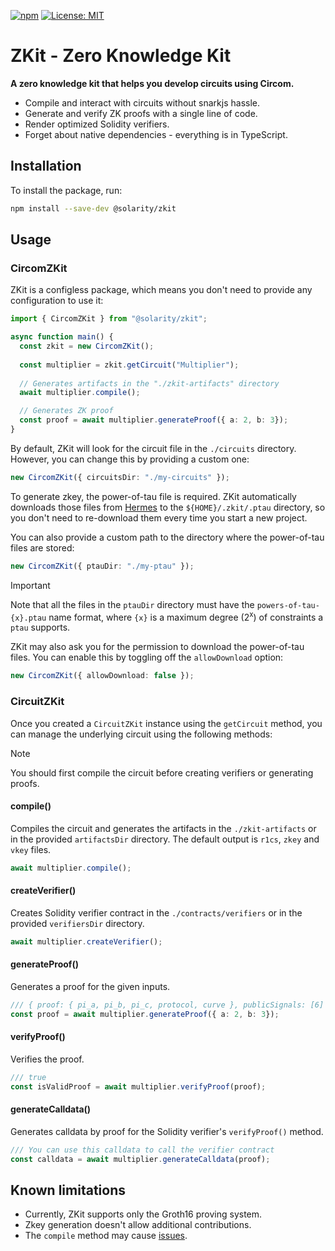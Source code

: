 [![npm](https://img.shields.io/npm/v/@solarity/zkit.svg)](https://www.npmjs.com/package/@solarity/zkit)
[![License: MIT](https://img.shields.io/badge/License-MIT-yellow.svg)](https://opensource.org/licenses/MIT)

# ZKit - Zero Knowledge Kit

**A zero knowledge kit that helps you develop circuits using Circom.**

- Compile and interact with circuits without snarkjs hassle.
- Generate and verify ZK proofs with a single line of code.
- Render optimized Solidity verifiers.
- Forget about native dependencies - everything is in TypeScript.

## Installation

To install the package, run:

```bash
npm install --save-dev @solarity/zkit
```

## Usage

### CircomZKit

ZKit is a configless package, which means you don't need to provide any configuration to use it:

```typescript
import { CircomZKit } from "@solarity/zkit";

async function main() {
  const zkit = new CircomZKit();
  
  const multiplier = zkit.getCircuit("Multiplier");
  
  // Generates artifacts in the "./zkit-artifacts" directory
  await multiplier.compile();

  // Generates ZK proof
  const proof = await multiplier.generateProof({ a: 2, b: 3});
}
```

By default, ZKit will look for the circuit file in the `./circuits` directory. However, you can change this by providing a custom one:

```typescript
new CircomZKit({ circuitsDir: "./my-circuits" });
```

To generate zkey, the power-of-tau file is required. ZKit automatically downloads those files from [Hermes](https://hermez.s3-eu-west-1.amazonaws.com/) to the `${HOME}/.zkit/.ptau` directory, so you don't need to re-download them every time you start a new project.

You can also provide a custom path to the directory where the power-of-tau files are stored:

```typescript
new CircomZKit({ ptauDir: "./my-ptau" });
```

> [!IMPORTANT]
> Note that all the files in the `ptauDir` directory must have the `powers-of-tau-{x}.ptau` name format, where `{x}` is a maximum degree (2<sup>x</sup>) of constraints a `ptau` supports.

ZKit may also ask you for the permission to download the power-of-tau files. You can enable this by toggling off the `allowDownload` option:

```typescript
new CircomZKit({ allowDownload: false });
```

### CircuitZKit

Once you created a `CircuitZKit` instance using the `getCircuit` method, you can manage the underlying circuit using the following methods:

> [!NOTE]
> You should first compile the circuit before creating verifiers or generating proofs.

#### compile()

Compiles the circuit and generates the artifacts in the `./zkit-artifacts` or in the provided `artifactsDir` directory. The default output is `r1cs`, `zkey` and `vkey` files.

```typescript
await multiplier.compile();
```

#### createVerifier()

Creates Solidity verifier contract  in the `./contracts/verifiers` or in the provided `verifiersDir` directory. 

```typescript
await multiplier.createVerifier();
```

#### generateProof()

Generates a proof for the given inputs.

```typescript
/// { proof: { pi_a, pi_b, pi_c, protocol, curve }, publicSignals: [6] }
const proof = await multiplier.generateProof({ a: 2, b: 3});
```

#### verifyProof()

Verifies the proof.

```typescript
/// true
const isValidProof = await multiplier.verifyProof(proof);
```

#### generateCalldata()

Generates calldata by proof for the Solidity verifier's `verifyProof()` method.

```typescript
/// You can use this calldata to call the verifier contract
const calldata = await multiplier.generateCalldata(proof);
```

## Known limitations

- Currently, ZKit supports only the Groth16 proving system.
- Zkey generation doesn't allow additional contributions.
- The `compile` method may cause [issues](https://github.com/iden3/snarkjs/issues/494).
